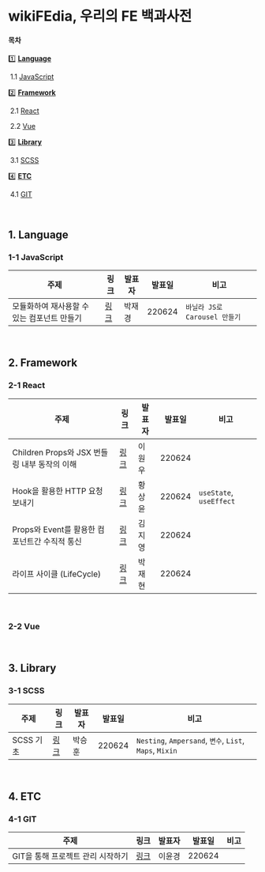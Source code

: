 # wikiFEdia, 우리의 FE 백과사전

#### 목차

1️⃣ [**Language**](#1-language)

​    1.1  [JavaScript](#1-1--javascript) 

2️⃣ [**Framework**](#2-framework)

​    2.1 [React](#2-1-react)

​    2.2 [Vue](#2-2-vue)

3️⃣ [**Library**](#3-library)

​    3.1 [SCSS](#3-1-scss)

4️⃣ [**ETC**](#4-etc)

​    4.1 [GIT](#4-1-git)

<br>

## 1. Language

### 1-1  JavaScript

| 주제                                        | 링크                     | 발표자 | 발표일 | 비고                          |
| ------------------------------------------- | ------------------------ | ------ | ------ | ----------------------------- |
| 모듈화하여 재사용할 수 있는 컴포넌트 만들기 | [링크](박재경/220624.md) | 박재경 | 220624 | `바닐라 JS로 Carousel 만들기` |

<br>

## 2. Framework

### 2-1 React

| 주제                                          | 링크                     | 발표자 | 발표일 | 비고                    |
| --------------------------------------------- | ------------------------ | ------ | ------ | ----------------------- |
| Children Props와 JSX 번들링 내부 동작의 이해  | [링크](이원우/220624.md) | 이원우 | 220624 |                         |
| Hook을 활용한 HTTP 요청 보내기                | [링크](황상윤/220624.md) | 황상윤 | 220624 | `useState`, `useEffect` |
| Props와 Event를 활용한 컴포넌트간 수직적 통신 | [링크](김지영/220624.md) | 김지영 | 220624 |                         |
| 라이프 사이클 (LifeCycle)                     | [링크](박재현/220624.md) | 박재현 | 220624 |                         |

<br>

### 2-2 Vue

<br>

## 3. Library

### 3-1 SCSS

| 주제      | 링크                     | 발표자 | 발표일 | 비고                                                     |
| --------- | ------------------------ | ------ | ------ | -------------------------------------------------------- |
| SCSS 기초 | [링크](박승훈/220624.md) | 박승훈 | 220624 | `Nesting`, `Ampersand`, `변수`, `List`, `Maps`,  `Mixin` |

<br>

## 4. ETC

### 4-1 GIT

| 주제                              | 링크                     | 발표자 | 발표일 | 비고 |
| --------------------------------- | ------------------------ | ------ | ------ | ---- |
| GIT을 통해 프로젝트 관리 시작하기 | [링크](이윤경/220624.md) | 이윤경 | 220624 |      |

<br>
